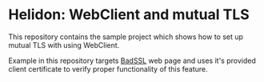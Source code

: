 # Helidon: WebClient and mutual TLS
This repository contains the sample project which shows how to set up mutual TLS with using WebClient.

Example in this repository targets [BadSSL](https://client.badssl.com/) web page and uses it's provided client certificate
to verify proper functionality of this feature.